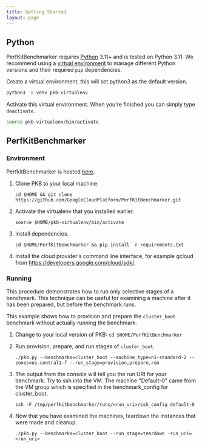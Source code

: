 ```yaml
---
title: Getting Started
layout: page
---
```


## Python

PerfKitBenchmarker requires [Python](https://www.python.org/downloads/) 3.11+
and is tested on Python 3.11. We recommend using a
[virtual environment](https://docs.python.org/3/tutorial/venv.html) to manage
different Python versions and their required `pip` dependencies.

Create a virtual environment, this will set python3 as the default version.

```sh
python3 -m venv pkb-virtualenv
```

Activate this virtual environment. When you're finished you can simply type
`deactivate`.

```sh
source pkb-virtualenv/bin/activate
```

## PerfKitBenchmarker

### Environment

PerfkitBenchmarker is hosted
[here](https://github.com/GoogleCloudPlatform/PerfKitBenchmarker).

1.  Clone PKB to your local machine:

    ```
    cd $HOME && git clone https://github.com/GoogleCloudPlatform/PerfKitBenchmarker.git
    ```

1.  Activate the virtualenv that you installed earlier.

    ```
    source $HOME/pkb-virtualenv/bin/activate
    ```

1.  Install dependencies.

    ```
    cd $HOME/PerfKitBenchmarker && pip install -r requirements.txt
    ```

1.  Install the cloud provider's command line interface, for example gcloud from
    https://developers.google.com/cloud/sdk/.

### Running

This procedure demonstrates how to run only selective stages of a benchmark.
This technique can be useful for examining a machine after it has been prepared,
but before the benchmark runs.

This example shows how to provision and prepare the `cluster_boot` benchmark
without actually running the benchmark.

1.  Change to your local version of PKB: `cd $HOME/PerfKitBenchmarker`

1.  Run provision, prepare, and run stages of `cluster_boot`.

    ```
    ./pkb.py --benchmarks=cluster_boot --machine_type=n1-standard-2 --zones=us-central1-f --run_stage=provision,prepare,run
    ```

1.  The output from the console will tell you the run URI for your benchmark.
    Try to ssh into the VM. The machine "Default-0" came from the VM group which
    is specified in the benchmark_config for cluster_boot.

    ```
    ssh -F /tmp/perfkitbenchmarker/runs/<run_uri>/ssh_config default-0
    ```

1.  Now that you have examined the machines, teardown the instances that were
    made and cleanup.

    ```
    ./pkb.py --benchmarks=cluster_boot --run_stage=teardown -run_uri=<run_uri>
    ```
